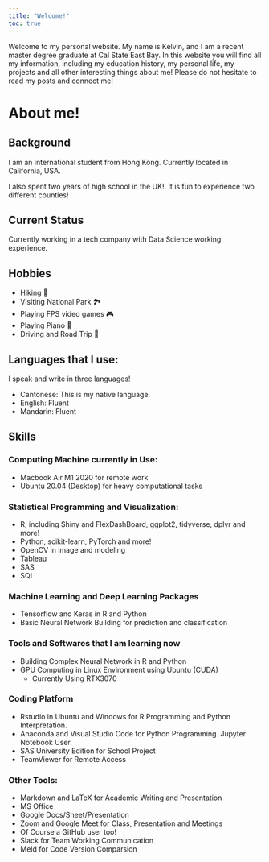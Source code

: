 ```yaml
---
title: "Welcome!"
toc: true
---
```


Welcome to my personal website. My name is Kelvin, and I am a recent master degree graduate at Cal State East Bay. In this website you will find all my information, including my education history, my personal life, my projects and all other interesting things about me! Please do not hesitate to read my posts and connect me! 

# About me!

## Background
I am an international student from Hong Kong. Currently located in California, USA. 

I also spent two years of high school in the UK!. It is fun to experience two different counties!


## Current Status
Currently working in a tech company with Data Science working experience.


## Hobbies
- Hiking 🥾
- Visiting National Park 🏞️
- Playing FPS video games 🎮
- Playing Piano 🎹
- Driving and Road Trip 🚙


## Languages that I use:
I speak and write in three languages!
- Cantonese: This is my native language.
- English: Fluent
- Mandarin: Fluent


## Skills
### Computing Machine currently in Use:
- Macbook Air M1 2020 for remote work
- Ubuntu 20.04 (Desktop) for heavy computational tasks

### Statistical Programming and Visualization:

- R, including Shiny and FlexDashBoard, ggplot2, tidyverse, dplyr and more!
- Python, scikit-learn, PyTorch and more!
- OpenCV in image and modeling
- Tableau
- SAS
- SQL

### Machine Learning and Deep Learning Packages
- Tensorflow and Keras in R and Python
- Basic Neural Network Building for prediction and classification

### Tools and Softwares that I am learning now
- Building Complex Neural Network in R and Python
- GPU Computing in Linux Environment using Ubuntu (CUDA)
  - Currently Using RTX3070

### Coding Platform
- Rstudio in Ubuntu and Windows for R Programming and Python Interpretation.
- Anaconda and Visual Studio Code for Python Programming. Jupyter Notebook User.
- SAS University Edition for School Project
- TeamViewer for Remote Access

### Other Tools:
- Markdown and LaTeX for Academic Writing and Presentation
- MS Office
- Google Docs/Sheet/Presentation
- Zoom and Google Meet for Class, Presentation and Meetings
- Of Course a GitHub user too!
- Slack for Team Working Communication
- Meld for Code Version Comparsion